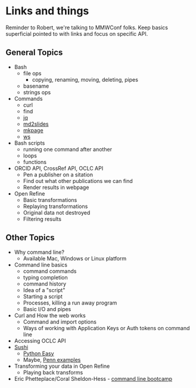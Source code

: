 
# Links and things

Reminder to Robert, we're talking to MMWConf folks. Keep basics superficial pointed to with links and focus on specific API.

## General Topics

+ Bash
    + file ops
        + copying, renaming, moving, deleting, pipes
    + basename
    + strings ops
+ Commands
  + curl
  + find
  + [jq](https://stephendolan.github.io/jq/)
  + [md2slides](https://caltechlibrary.github.io/md2slides)
  + [mkpage](https://caltechlibrary.github.io/mkpage)
  + [ws](https://caltechlibrary.github.io/ws)
+ Bash scripts
  + running one command after another 
  + loops
  + functions
+ ORCID API, CrossRef API, OCLC API
  + Pen a publisher on a sitation
  + Find out what other publications we can find
  + Render results in webpage
+ Open Refine
  + Basic transformations 
  + Replaying transformations
  + Original data not destroyed
  + Filtering results

## Other Topics

+ Why command line?
  + Available Mac, Windows or Linux platform
+ Command line basics
  + command commands
  + typing completion
  + command history
  + Idea of a "script"
  + Starting a script
  + Processes, killing a run away program
  + Basic I/O and pipes
+ Curl and How the web works
  + Command and import options
  + Ways of working with Application Keys or Auth tokens on command line
+ Accessing OCLC API
+ [Sushi](http://www.niso.org/workrooms/sushi/tools/)
   + [Python Easy](https://github.com/pitthsls/pycounter)
   + Maybe, [Penn examples](https://project.library.upenn.edu/confluence/display/sushitoolkit/Home)
+ Transforming your data in Open Refine
  + Playing back transforms
+ Eric Phetteplace/Coral Sheldon-Hess - [command line bootcamp](https://github.com/csheldonhess/c4l16-cli-workshop)
